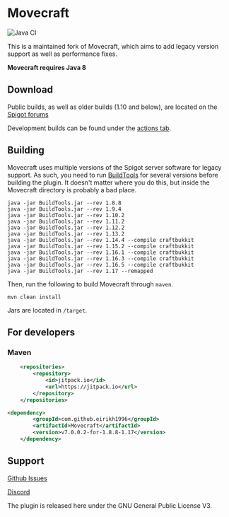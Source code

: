 # Movecraft
![Java CI](https://github.com/eirikh1996/Movecraft/workflows/Java%20CI/badge.svg?branch=master)

This is a maintained fork of Movecraft, which aims to add legacy version support as well as performance fixes.

**Movecraft requires Java 8**

## Download

Public builds, as well as older builds (1.10 and below), are located on the [Spigot forums](https://www.spigotmc.org/resources/movecraft.31321/)

Development builds can be found under the [actions tab](https://github.com/APDevTeam/Movecraft/actions?query=workflow%3A%22Java+CI%22).

## Building
Movecraft uses multiple versions of the Spigot server software for legacy support. As such, you need to run [BuildTools](https://www.spigotmc.org/wiki/buildtools/) for several versions before building the plugin. It doesn't matter where you do this, but inside the Movecraft directory is probably a bad place.

```
java -jar BuildTools.jar --rev 1.8.8
java -jar BuildTools.jar --rev 1.9.4
java -jar BuildTools.jar --rev 1.10.2
java -jar BuildTools.jar --rev 1.11.2
java -jar BuildTools.jar --rev 1.12.2
java -jar BuildTools.jar --rev 1.13.2
java -jar BuildTools.jar --rev 1.14.4 --compile craftbukkit
java -jar BuildTools.jar --rev 1.15.2 --compile craftbukkit
java -jar BuildTools.jar --rev 1.16.1 --compile craftbukkit
java -jar BuildTools.jar --rev 1.16.3 --compile craftbukkit
java -jar BuildTools.jar --rev 1.16.5 --compile craftbukkit
java -jar BuildTools.jar --rev 1.17 --remapped
```

Then, run the following to build Movecraft through `maven`.
```
mvn clean install
```
Jars are located in `/target`.

## For developers

### Maven

```xml
	<repositories>
		<repository>
		    <id>jitpack.io</id>
		    <url>https://jitpack.io</url>
		</repository>
	</repositories>
```

```xml
<dependency>
	    <groupId>com.github.eirikh1996</groupId>
	    <artifactId>Movecraft</artifactId>
	    <version>v7.0.0.2-for-1.8.8-1.17</version>
	</dependency>
```

## Support
[Github Issues](https://github.com/eirikh1996/Movecraft/issues)

[Discord](https://discord.gg/ukYYG2T)

The plugin is released here under the GNU General Public License V3. 
